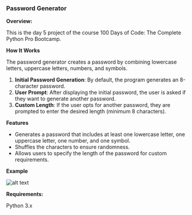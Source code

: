### **Password Generator**

**Overview:**

This is the day 5 project of the course 100 Days of Code: The Complete Python Pro Bootcamp.


**How It Works**

The password generator creates a password by combining lowercase letters, uppercase letters, numbers, and symbols. 

1. **Initial Password Generation**: By default, the program generates an 8-character password.
2. **User Prompt**: After displaying the initial password, the user is asked if they want to generate another password.
3. **Custom Length**: If the user opts for another password, they are prompted to enter the desired length (minimum 8 characters).

**Features**

- Generates a password that includes at least one lowercase letter, one uppercase letter, one number, and one symbol.
- Shuffles the characters to ensure randomness.
- Allows users to specify the length of the password for custom requirements.


**Example**

![alt text]()

**Requirements:**

Python 3.x
